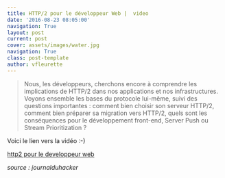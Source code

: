 ```yaml
---
title: HTTP/2 pour le développeur Web |  video
date: '2016-08-23 08:05:00'
navigation: True
layout: post
current: post
cover: assets/images/water.jpg
navigation: True
class: post-template
author: vfleurette
---
```


> Nous, les développeurs, cherchons encore à comprendre les implications de HTTP/2 dans nos applications et nos infrastructures. Voyons ensemble les bases du protocole lui-même, suivi des questions importantes : comment bien choisir son serveur HTTP/2, comment bien préparer sa migration vers HTTP/2, quels sont les conséquences pour le développement front-end, Server Push ou Stream Prioritization ?

Voici le lien vers la vidéo :-)


[http2 pour le developpeur web](https://www.infoq.com/fr/presentations/mix-it-brian-clozel-http2-pour-le-developpeur-web)

 

*source : journalduhacker*